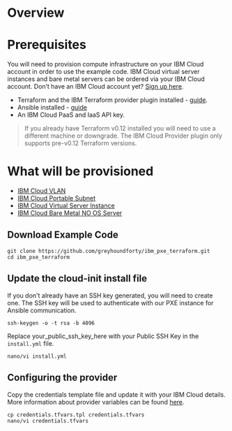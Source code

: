 # Overview 



# Prerequisites
You will need to provision compute infrastructure on your IBM Cloud account in order to use the example code. IBM Cloud virtual server instances and bare metal servers can be ordered via your IBM Cloud account. Don’t have an IBM Cloud account yet? [Sign up here](https://cloud.ibm.com/registration).

 - Terraform and the IBM Terraform provider plugin installed - [guide](https://cloud.ibm.com/docs/terraform?topic=terraform-getting-started#install).
 - Ansible installed - [guide](https://docs.ansible.com/ansible/latest/installation_guide/intro_installation.html) 
 - An IBM Cloud PaaS and IaaS API key. 

> If you already have Terraform v0.12 installed you will need to use a different machine or downgrade. The IBM Cloud Provider plugin only supports pre-v0.12 Terraform versions. 

# What will be provisioned

 - [IBM Cloud VLAN](https://cloud.ibm.com/catalog/infrastructure/vlan)
 - [IBM Cloud Portable Subnet](https://cloud.ibm.com/catalog/infrastructure/subnet-ip)
 - [IBM Cloud Virtual Server Instance](https://cloud.ibm.com/catalog/infrastructure/virtual-server-group)
 - [IBM Cloud Bare Metal NO OS Server](https://cloud.ibm.com/catalog/infrastructure/bare-metal)

## Download Example Code 

```
git clone https://github.com/greyhoundforty/ibm_pxe_terraform.git
cd ibm_pxe_terraform
```

## Update the cloud-init install file 
If you don't already have an SSH key generated, you will need to create one. The SSH key will be used to authenticate with our PXE instance for Ansible communication.

```
ssh-keygen -o -t rsa -b 4096
```

Replace your_public_ssh_key_here with your Public SSH Key in the `install.yml` file. 

```
nano/vi install.yml

```
## Configuring the provider

Copy the credentials template file and update it with your IBM Cloud details. More information about provider variables can be found [here](https://ibm-cloud.github.io/tf-ibm-docs/#authentication).

```
cp credentials.tfvars.tpl credentials.tfvars
nano/vi credentials.tfvars
```